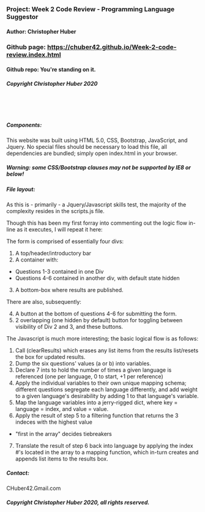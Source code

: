 ### Project: **Week 2 Code Review - Programming Language Suggestor**
#### Author: **Christopher Huber**

### Github page: https://chuber42.github.io/Week-2-code-review.index.html
#### Github repo: You're standing on it.
##### Copyright Christopher Huber 2020

&nbsp;
     
&nbsp;
     
         
##### Components: 
This website was built using HTML 5.0, CSS, Bootstrap, JavaScript, and Jquery. 
No special files should be necessary to load this file, all
dependencies are bundled; simply open index.html in your browser.
##### **Warning: some CSS/Bootstrap clauses may not be supported by IE8 or below!**

##### File layout:

As this is - primarily - a Jquery/Javascript skills test, the majority of the complexity resides in the scripts.js file.

Though this has been my first forray into commenting out the logic flow in-line as it executes, I will repeat it here:

The form is comprised of essentially four divs:
1. A top/header/introductory bar
2. A container with:
* Questions 1-3 contained in one Div
* Questions 4-6 contained in another div, with default state hidden
3. A bottom-box where results are published.

There are also, subsequently:

4. A button at the bottom of questions 4-6 for submitting the form.
5. 2 overlapping (one hidden by default) button for toggling between visibility of Div 2 and 3, and these buttons.

The Javascript is much more interesting; the basic logical flow is as follows:

1. Call (clearResults) which erases any list items from the results list/resets the box for updated results.
2. Dump the six questions' values (a or b) into variables.
3. Declare 7 ints to hold the number of times a given language is referenced (one per language, 0 to start, +1 per reference)
4. Apply the individual variables to their own unique mapping schema; different questions segregate each language differently,
and add weight to a given language's desirability by adding 1 to that language's variable.
5. Map the language variables into a jerry-rigged dict, where key = language = index, and value = value.
6. Apply the result of step 5 to a filtering function that returns the 3 indeces with the highest value
* "first in the array" decides tiebreakers
7. Translate the result of step 6 back into language by applying the index #'s located in the array to a mapping function,
which in-turn creates and appends list items to the results box.

##### _Contact_:

CHuber42.Gmail.com

##### _Copyright Christopher Huber 2020, all rights reserved._